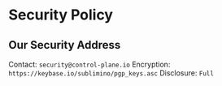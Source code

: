 # Security Policy

## Our Security Address

Contact: `security@control-plane.io`
Encryption: `https://keybase.io/sublimino/pgp_keys.asc`
Disclosure: `Full`
